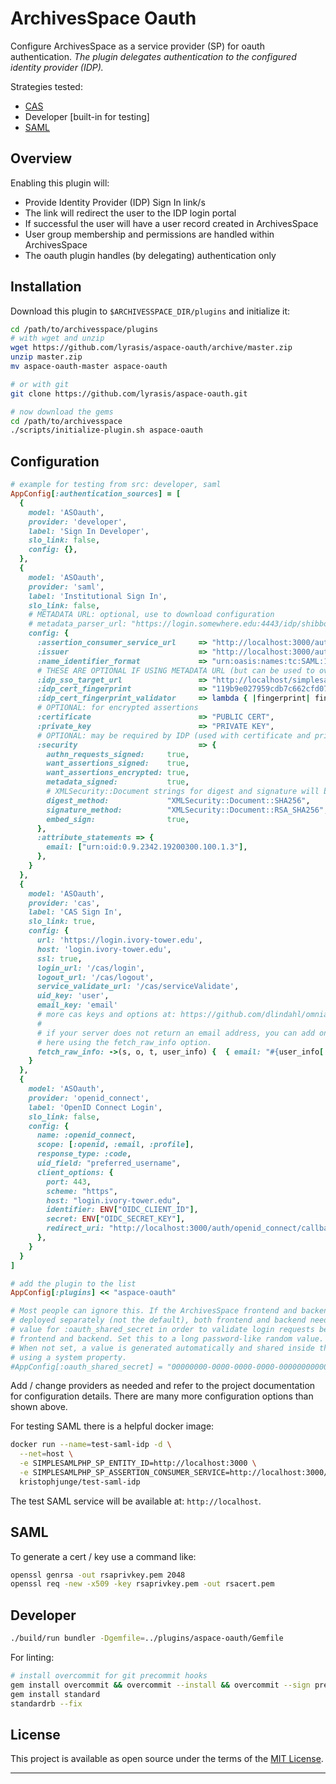 # ArchivesSpace Oauth

Configure ArchivesSpace as a service provider (SP) for oauth authentication.
_The plugin delegates authentication to the configured identity provider (IDP)._

Strategies tested:

- [CAS](https://github.com/dlindahl/omniauth-cas)
- Developer [built-in for testing]
- [SAML](https://github.com/omniauth/omniauth-saml)

## Overview

Enabling this plugin will:

- Provide Identity Provider (IDP) Sign In link/s
- The link will redirect the user to the IDP login portal
- If successful the user will have a user record created in ArchivesSpace
- User group membership and permissions are handled within ArchivesSpace
- The oauth plugin handles (by delegating) authentication only

## Installation

Download this plugin to `$ARCHIVESSPACE_DIR/plugins` and initialize it:

```bash
cd /path/to/archivesspace/plugins
# with wget and unzip
wget https://github.com/lyrasis/aspace-oauth/archive/master.zip
unzip master.zip
mv aspace-oauth-master aspace-oauth

# or with git
git clone https://github.com/lyrasis/aspace-oauth.git

# now download the gems
cd /path/to/archivesspace
./scripts/initialize-plugin.sh aspace-oauth
```

## Configuration

```ruby
# example for testing from src: developer, saml
AppConfig[:authentication_sources] = [
  {
    model: 'ASOauth',
    provider: 'developer',
    label: 'Sign In Developer',
    slo_link: false,
    config: {},
  },
  {
    model: 'ASOauth',
    provider: 'saml',
    label: 'Institutional Sign In',
    slo_link: false,
    # METADATA URL: optional, use to download configuration
    # metadata_parser_url: "https://login.somewhere.edu:4443/idp/shibboleth",
    config: {
      :assertion_consumer_service_url     => "http://localhost:3000/auth/saml/callback",
      :issuer                             => "http://localhost:3000/auth/saml/metadata",
      :name_identifier_format             => "urn:oasis:names:tc:SAML:1.1:nameid-format:emailAddress",
      # THESE ARE OPTIONAL IF USING METADATA URL (but can be used to override parsed metadata)
      :idp_sso_target_url                 => "http://localhost/simplesaml/saml2/idp/SSOService.php",
      :idp_cert_fingerprint               => "119b9e027959cdb7c662cfd075d9e2ef384e445f",
      :idp_cert_fingerprint_validator     => lambda { |fingerprint| fingerprint },
      # OPTIONAL: for encrypted assertions
      :certificate                        => "PUBLIC CERT",
      :private_key                        => "PRIVATE KEY",
      # OPTIONAL: may be required by IDP (used with certificate and private_key)
      :security                           => {
        authn_requests_signed:     true,
        want_assertions_signed:    true,
        want_assertions_encrypted: true,
        metadata_signed:           true,
        # XMLSecurity::Document strings for digest and signature will be resolved to constant
        digest_method:             "XMLSecurity::Document::SHA256",
        signature_method:          "XMLSecurity::Document::RSA_SHA256",
        embed_sign:                true,
      },
      :attribute_statements => {
        email: ["urn:oid:0.9.2342.19200300.100.1.3"],
      },
    }
  },
  {
    model: 'ASOauth',
    provider: 'cas',
    label: 'CAS Sign In',
    slo_link: true,
    config: {
      url: 'https://login.ivory-tower.edu',
      host: 'login.ivory-tower.edu',
      ssl: true,
      login_url: '/cas/login',
      logout_url: '/cas/logout',
      service_validate_url: '/cas/serviceValidate',
      uid_key: 'user',
      email_key: 'email'
      # more cas keys and options at: https://github.com/dlindahl/omniauth-cas
      #
      # if your server does not return an email address, you can add one
      # here using the fetch_raw_info option.
      fetch_raw_info: ->(s, o, t, user_info) {  { email: "#{user_info['user']}@ivory-tower.edu" } }
    }
  },
  {
    model: 'ASOauth',
    provider: 'openid_connect',
    label: 'OpenID Connect Login',
    slo_link: false,
    config: {
      name: :openid_connect,
      scope: [:openid, :email, :profile],
      response_type: :code,
      uid_field: "preferred_username",
      client_options: {
        port: 443,
        scheme: "https",
        host: "login.ivory-tower.edu",
        identifier: ENV["OIDC_CLIENT_ID"],
        secret: ENV["OIDC_SECRET_KEY"],
        redirect_uri: "http://localhost:3000/auth/openid_connect/callback",
      },
    }
  }
]

# add the plugin to the list
AppConfig[:plugins] << "aspace-oauth"

# Most people can ignore this. If the ArchivesSpace frontend and backend are
# deployed separately (not the default), both frontend and backend need the same
# value for :oauth_shared_secret in order to validate login requests between the
# frontend and backend. Set this to a long password-like random value.
# When not set, a value is generated automatically and shared inside the JVM
# using a system property.
#AppConfig[:oauth_shared_secret] = "00000000-0000-0000-0000-000000000000"
```

Add / change providers as needed and refer to the project documentation
for configuration details. There are many more configuration options than shown
above.

For testing SAML there is a helpful docker image:

```bash
docker run --name=test-saml-idp -d \
  --net=host \
  -e SIMPLESAMLPHP_SP_ENTITY_ID=http://localhost:3000 \
  -e SIMPLESAMLPHP_SP_ASSERTION_CONSUMER_SERVICE=http://localhost:3000/auth/saml/callback \
  kristophjunge/test-saml-idp
```

The test SAML service will be available at: `http://localhost`.

## SAML

To generate a cert / key use a command like:

```bash
openssl genrsa -out rsaprivkey.pem 2048
openssl req -new -x509 -key rsaprivkey.pem -out rsacert.pem
```

## Developer

```bash
./build/run bundler -Dgemfile=../plugins/aspace-oauth/Gemfile
```

For linting:

```bash
# install overcommit for git precommit hooks
gem install overcommit && overcommit --install && overcommit --sign pre-commit
gem install standard
standardrb --fix
```

## License

This project is available as open source under the terms of the [MIT License](http://opensource.org/licenses/MIT).

---
